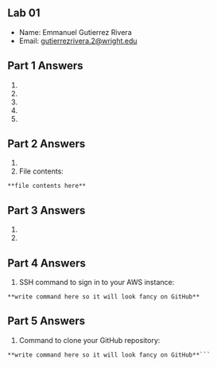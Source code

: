## Lab 01

- Name: Emmanuel Gutierrez Rivera
- Email: gutierrezrivera.2@wright.edu

## Part 1 Answers

1.
2.
3.
4.
5.

## Part 2 Answers

1.
2. File contents:

```
**file contents here**
```

## Part 3 Answers

1.
2.

## Part 4 Answers

1. SSH command to sign in to your AWS instance:

```
**write command here so it will look fancy on GitHub**
```

## Part 5 Answers

1. Command to clone your GitHub repository:

```
**write command here so it will look fancy on GitHub**```

